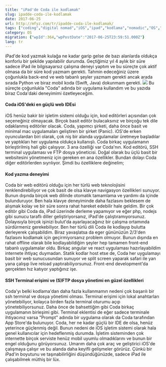 ```yaml
---
title: "iPad'de Coda ile kodlamak"
slug: ipadde-coda-ile-kodlamak
date: 2017-06-25
url: http://mfyz.com/tr/ipadde-coda-ile-kodlamak/
tags: ["coding","digital nomad","iOS","ipad","kodlama","nomadic","OS","work anywhere"]
category: OS
migration: {"wpId":364,"wpPostDate":"2017-06-25T23:59:51.000Z"}
lang: tr
---
```


iPad'de kod yazmak kulağa ne kadar garip gelse de bazı alanlarda oldukça konforlu bir şekilde yapılabilir durumda. Geçtiğimiz yıl 4 aylık bir süre sadece iPad ile bilgisayarsız çalışma deneyi yaptım ve bu süreçte çok aktif olmasa da bir süre kod yazmam gerekti. Tahmin edeceğiniz üzere çoğunlukla back-end ve web tabanlı şeyler yazmam gerekti ancak arada sırada Python ve biraz mobil koda (Swift, Java) dokunmam gerekti. ![](/images/archive/tr/2017/06/coda_screenshot.jpg) Bu süreçte çoğunlukla "Coda" adında bir uygulama kullandım ve bu yazıda biraz Coda'daki deneyimimi özetleyeceğim.

#### Coda iOS'deki en güçlü web IDEsi

iOS henüz bakir bir işletim sistemi olduğu için, kod editörleri açısından çok seçeneğiniz olmayacak. Birçok basit editör bulacaksınız ve birçoğu tek dile odaklanmış editörler olacak. Coda, yapımcı şirketi, daha önce basit ve minimal mac uygulamaları geliştiren bir şirket (Panic). iOS'de erken oyunculardan biri olarak, çok niş bir alanda uygulamalar üretmeye başladılar ve yaptıkları her uygulama oldukça kullanışlı. Coda birkaç uygulamanın birleştirilmiş hali gibi çalışıyor. 3 ana özelliği var Coda'nın. Kod editörü, SSH terminal uygulaması ve FTP dosya yöneticisi. Doğal olarak bu üçlü basit bir websitesini yönetmeniz için gereken en ana özellikler. Bundan dolayı Coda diğer editörlerden sıyrılıyor. Şimdi bu özelliklere değinelim;

#### Kod yazma deneyimi

Coda bir web editörü olduğu için her türlü web teknolojisini renklendirebiliyor ve çok basit de olsa klavye navigasyon özellikleri sunuyor. Bunun dışında birçok web dilinde otomatik tamamlama ve yardımı da içinde bulunduruyor. Ben hala klavye deneyiminde daha fazlasını beklesem de alışmak kolay ve bir süre sonra rahat hareket edebilir hale geldim. Bir çok editör gibi Coda da, iPad üzerinde derleme yapamıyor ve eğer php, nodejs gibi sunucu taraflı diller geliştiriyorsanız, iPad'de çalıştıramıyorsunuz. Dolayısıyla birçok işinizi bulut'da ayarlayacağınız bir çalışma ortamında sürdürmeniz gerekebiliyor. Ben her türlü dili Coda ile kodlayıp bulutta derleyerek çalışabildim. Biraz yavaşlatsa da eger gününüzün 2/3'den fazlasını kodlamak için geçirmiyorsanız problem olmuyor. Bunun dışında en rahat offline olarak bile kodlayabildiğim şeyler hep tamamen front-end tabanlı uygulamalar oldu. Birkaç angular ve react uygulaması hazırlayabildim internete ihtiyaç duymadan. Statik kodlar host etse de, Coda her uygulamayı basit bir web sunucusundan sunuyor ve split screen yaparak safari ile yan yana çalışıp live reload yaptırabiliyorsunuz. Front-end development'da gerçekten hız katıyor yaptığınız işe.

#### SSH Terminal erişimi ve (S)FTP dosya yönetimi en güzel özellikleri

Coda'yı belki kodlama'dan daha fazla kullanmamın nedeni çok başarılı bir ssh terminal ve dosya yönetimi olması. Terminal erişimi için lokal anahtarları yönetebiliyor, kolayca birden fazla terminal oturumu açıp yönetebiliyorsunuz. Daha önce de bahsettiğim gibi Coda birkaç uygulamanın birleşimi gibi. Terminal eklentisi de eğer sadece terminale ihtiyacınız varsa "Prompt" adında bir uygulama olarak da Coda tarafından App Store'da bulunuyor. Coda, her ne kadar güçlü bir IDE de olsa, henüz yeterince güçlenmiş değil. Bunun nedeni de iOS işletim sistemi olarak hala genel kullanıcılar için hedeflenmiş durumda. İşletim sisteminden çok internette birçok serviste henüz mobil uyumlu olmadıklarını ve bunun bir engel olduğunu görüyorsunuz. Umarım daha çok araç ve geliştirici iOS'de çalışmaya çalışır ve bu alanda daha keyifli gelişmeler görürüz. Çünkü bir iPad'in boyutunu ve taşınabilirliğini düşündüğünüzde, sadece iPad ile çalışabilmek müthiş bir lüx.